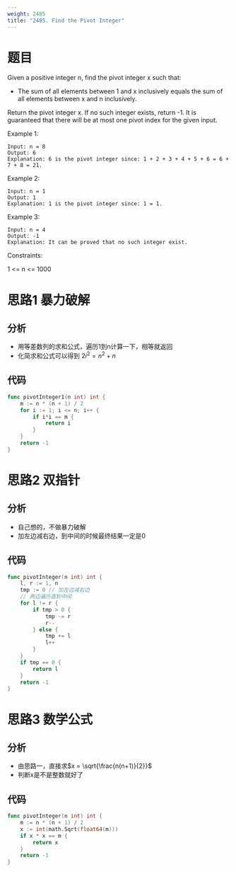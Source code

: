 ```yaml
---
weight: 2485
title: "2485. Find the Pivot Integer"
---
```


# 题目

Given a positive integer n, find the pivot integer x such that:

- The sum of all elements between 1 and x inclusively equals the sum of all elements between x and n inclusively.

Return the pivot integer x. If no such integer exists, return -1. It is guaranteed that there will be at most one pivot index for the given input.

Example 1:

```
Input: n = 8
Output: 6
Explanation: 6 is the pivot integer since: 1 + 2 + 3 + 4 + 5 + 6 = 6 + 7 + 8 = 21.
```

Example 2:

```
Input: n = 1
Output: 1
Explanation: 1 is the pivot integer since: 1 = 1.
```

Example 3:

```
Input: n = 4
Output: -1
Explanation: It can be proved that no such integer exist.
```

Constraints:

1 <= n <= 1000

# 思路1 暴力破解

## 分析

- 用等差数列的求和公式，遍历1到n计算一下，相等就返回
- 化简求和公式可以得到 $2i^2 = n^2+n$

## 代码

```go
func pivotInteger1(n int) int {
	m := n * (n + 1) / 2
	for i := 1; i <= n; i++ {
		if i*i == m {
			return i
		}
	}
	return -1
}
```

# 思路2 双指针

## 分析

- 自己想的，不做暴力破解
- 加左边减右边，到中间的时候最终结果一定是0

## 代码

```go
func pivotInteger(n int) int {
	l, r := 1, n
	tmp := 0 // 加左边减右边
	// 两边遍历直到中间
	for l != r {
		if tmp > 0 {
			tmp -= r
			r--
		} else {
			tmp += l
			l++
		}
	}
	if tmp == 0 {
		return l
	}
	return -1
}
```

# 思路3 数学公式

## 分析

- 由思路一，直接求$x = \sqrt{\frac{n(n+1)}{2}}$
- 判断x是不是整数就好了

## 代码

```go
func pivotInteger(n int) int {
	m := n * (n + 1) / 2
	x := int(math.Sqrt(float64(m)))
	if x * x == m {
		return x
	}
	return -1
}
```
